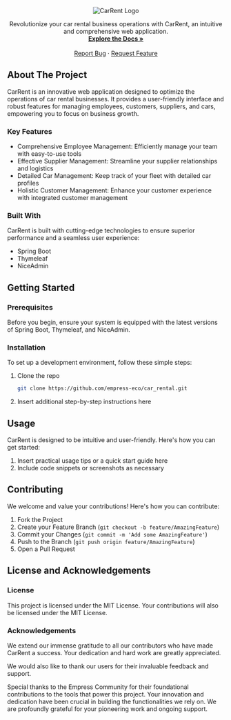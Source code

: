 <p align="center">
  <img src="https://grow.empress.eco/uploads/default/original/2X/1/1f1e1044d3864269d2a613577edb9763890422ab.png" alt="CarRent Logo">
</p>
<p align="center">
Revolutionize your car rental business operations with CarRent, an intuitive and comprehensive web application.
<br />
<a href="https://grow.empress.eco/"><strong>Explore the Docs »</strong></a>
<br />
<br />
<a href="https://github.com/empress-eco/car_rental/issues">Report Bug</a>
·
<a href="https://github.com/empress-eco/car_rental/issues">Request Feature</a>
</p>

## About The Project

CarRent is an innovative web application designed to optimize the operations of car rental businesses. It provides a user-friendly interface and robust features for managing employees, customers, suppliers, and cars, empowering you to focus on business growth.

### Key Features
- Comprehensive Employee Management: Efficiently manage your team with easy-to-use tools
- Effective Supplier Management: Streamline your supplier relationships and logistics
- Detailed Car Management: Keep track of your fleet with detailed car profiles
- Holistic Customer Management: Enhance your customer experience with integrated customer management

### Built With
CarRent is built with cutting-edge technologies to ensure superior performance and a seamless user experience:
- Spring Boot
- Thymeleaf
- NiceAdmin

## Getting Started

### Prerequisites
Before you begin, ensure your system is equipped with the latest versions of Spring Boot, Thymeleaf, and NiceAdmin.

### Installation
To set up a development environment, follow these simple steps:

1. Clone the repo
   ```sh
   git clone https://github.com/empress-eco/car_rental.git
   ```
2. Insert additional step-by-step instructions here

## Usage
CarRent is designed to be intuitive and user-friendly. Here's how you can get started:

1. Insert practical usage tips or a quick start guide here
2. Include code snippets or screenshots as necessary

## Contributing
We welcome and value your contributions! Here's how you can contribute:

1. Fork the Project
2. Create your Feature Branch (`git checkout -b feature/AmazingFeature`)
3. Commit your Changes (`git commit -m 'Add some AmazingFeature'`)
4. Push to the Branch (`git push origin feature/AmazingFeature`)
5. Open a Pull Request

## License and Acknowledgements

### License
This project is licensed under the MIT License. Your contributions will also be licensed under the MIT License.

### Acknowledgements
We extend our immense gratitude to all our contributors who have made CarRent a success. Your dedication and hard work are greatly appreciated. 

We would also like to thank our users for their invaluable feedback and support. 

Special thanks to the Empress Community for their foundational contributions to the tools that power this project. Your innovation and dedication have been crucial in building the functionalities we rely on. We are profoundly grateful for your pioneering work and ongoing support.
